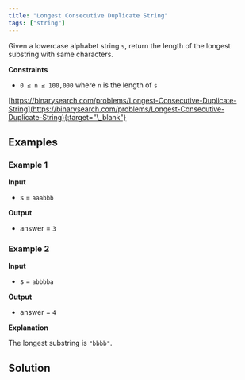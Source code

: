 ```yaml
---
title: "Longest Consecutive Duplicate String"
tags: ["string"]
---
```


Given a lowercase alphabet string `s`, return the length of the longest substring with same characters.

**Constraints**

- `0 ≤ n ≤ 100,000` where `n` is the length of `s`

[https://binarysearch.com/problems/Longest-Consecutive-Duplicate-String](https://binarysearch.com/problems/Longest-Consecutive-Duplicate-String){:target="\_blank"}

## Examples

### Example 1

**Input**

- s = `aaabbb`

**Output**

- answer = `3`

### Example 2

**Input**

- s = `abbbba`

**Output**

- answer = `4`

**Explanation**

The longest substring is `"bbbb"`.

## Solution

<script src="https://gist.github.com/yaeba/16da7be5123724fcf6eccc25581cef5a.js?file=Longest-Consecutive-Duplicate-String.cpp"></script>
